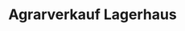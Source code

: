 ---
title: "Agrarverkauf Lagerhaus"
url: /waidhofen-an-der-thaya/agrarverkauf-lagerhaus/
shop: Landwirtschaftlich
---